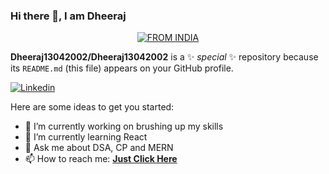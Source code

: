 ### Hi there 👋, I am Dheeraj

<p align="center">
<a href="#"><img title="FROM INDIA" src="https://img.shields.io/badge/FROM-INDIA-green?colorA=%23FF9933&colorB=%23138808&style=for-the-badge"></a>
</p>



**Dheeraj13042002/Dheeraj13042002** is a ✨ _special_ ✨ repository because its `README.md` (this file) appears on your GitHub profile.

[![Linkedin](https://img.shields.io/badge/kunalthedev-black?style=flat&logo=Linkedin&logoColor=blue&link=https://www.linkedin.com/in/dheeraj-gupta-8861461bb/)](https://www.linkedin.com/in/dheeraj-gupta-8861461bb/)

Here are some ideas to get you started:

- 🔭 I’m currently working on brushing up my skills
- 🌱 I’m currently learning React
- 💬 Ask me about DSA, CP and MERN 
- 📫 How to reach me:  <a href="mailto:dj13042002@gmail.com"><b>Just Click Here</b></a>
